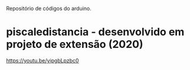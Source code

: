 Repositório de códigos do arduino.

# piscaledistancia - desenvolvido em projeto de extensão (2020)
https://youtu.be/yipgbLpzbc0
